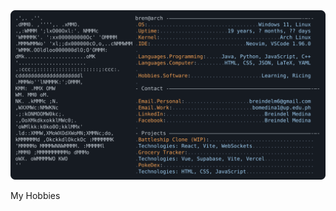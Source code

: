 <a href="https://github.com/kindadailybren/kindadailybren">
  <picture>
    <source media="(prefers-color-scheme: dark)" srcset="https://github.com/kindadailybren/kindadailybren/blob/main/dark_mode.svg">
    <img alt="bren's GitHub Profile README" src="https://github.com/kindadailybren/kindadailybren/blob/main/dark_mode.svg">
  </picture>
</a>

My Hobbies
